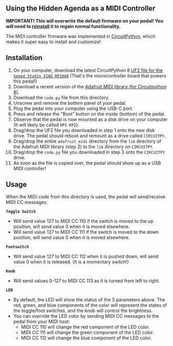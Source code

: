 ## Using the Hidden Agenda as a MIDI Controller
**IMPORTANT! This will overwrite the default firmware on your pedal! You will need to [reinstall](TODO) it to regain normal functionality.**

The MIDI controller firmware was implemented in [CircuitPython](https://www.circuitpython.org), which makes it super easy to install and customize!

## Installation
1. On your computer, download the latest CircuitPython 8 [UF2 file for the `Seeed Studio XIAO RP2040`](https://circuitpython.org/board/seeeduino_xiao_rp2040/) (That's the microcontroller board that powers this pedal!)
2. Download a recent version of the [Adafruit MIDI library (for Circuitpython 8)](https://github.com/adafruit/Adafruit_CircuitPython_MIDI/releases/download/1.4.16/adafruit-circuitpython-midi-8.x-mpy-1.4.16.zip).
3. Download the `code.py` file from this directory.
4. Unscrew and remove the bottem panel of your pedal.
5. Plug the pedal into your computer using the USB-C port.
6. Press and release the "Boot" button on the inside (bottom) of the pedal.
7. Observe that the pedal is now mounted as a disk drive on your computer (It will likely be called `RPI-RP2`).
8. Drag/drop the UF2 file you downloaded in step 1 onto the new disk drive. The pedal should reboot and remount as a drive called `CIRCUITPY`.
9. Drag/drop the entire `adafruit_midi` directory from the `lib` directory of the Adafruit MIDI library (step 2) to the `lib` directory on `CIRCUITPY`.
10. Drag/drop the `code.py` file you downloaded in step 3 onto the `CIRCUITPY` drive.
11. As soon as the file is copied over, the pedal should show up as a USB MIDI controller!

## Usage
When the MIDI code from this directory is used, the pedal will send/receive MIDI CC messages:

**`Toggle Switch`**
- Will send value 127 to MIDI CC 110 if the switch is moved to the up position, will send value 0 when it is moved elsewhere.
- Will send value 127 to MIDI CC 111 if the switch is moved to the down position, will send value 0 when it is moved elsewhere.

**`Footswitch`**
- Will send value 127 to MIDI CC 112 when it is pushed down, will send value 0 when it is released. (It is a momentary switch!)

**`Knob`**
- Will send values 0-127 to MIDI CC 113 as it is turned from left to right.

**`LED`**
- By default, the LED will show the status of the 3 parameters above. The red, green, and blue components of the color will represent the states of the toggle/foot switches, and the knob will control the brightness.
- You can override the LED color by sending MIDI CC messages _to_ the pedal from your MIDI host:
  - MIDI CC 110 will change the red component of the LED color.
  - MIDI CC 111 will change the green component of the LED color.
  - MIDI CC 112 will change the blue component of the LED color.

